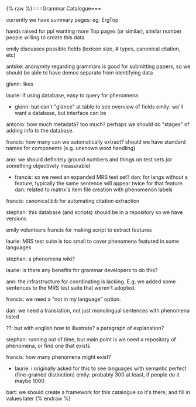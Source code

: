 {% raw %}===Grammar Catalogue===

currently we have summary pages: eg. ErgTop

hands raised for ppl wanting more Top pages (or similar), similar number
people willing to create this data

emily discusses possible fields (lexicon size, \# types, canonical
citation, etc)

antske: anonymity regarding grammars is good for submitting papers, so
we should be able to have demos separate from identifying data

glenn: likes

laurie: if using database, easy to query for phenomena

- glenn: but can't "glance" at table to see overview of fields emily:
we'll want a database, but interface can be

antonio: how much metadata? too much? perhaps we should do "stages" of
adding info to the database.

francis: how many can we automatically extract? should we have standard
names for components (e.g. unknown word handling)

ann: we should definitely ground numbers and things on test sets (or
something objectively measurable)

- francis: so we need an expanded MRS test set? dan: for langs without
a feature, typically the same sentence will appear twice for that
feature. dan: related to matrix's item file creation with phenomenon
labels

francis: canonical.bib for automating citation extraction

stephan: this database (and scripts) should be in a repository so we
have versions

emily volunteers francis for making script to extract features

laurie: MRS test suite is too small to cover phenomena featured in some
languages

stephan: a phenomena wiki?

laurie: is there any benefits for grammar developers to do this?

ann: the infrastructure for coordinating is lacking. E.g. we added some
sentences to the MRS test suite that weren't adopted.

francis: we need a "not in my language" option.

dan: we need a translation, not just monolingual sentences with
phenomena listed

??: but with english how to illustrate? a paragraph of explanation?

stephan: running out of time, but main point is we need a repository of
phenomena, or find one that exists

francis: how many phenomena might exist?

- laurie: i originally asked for this to see languages with semantic
perfect (fine-grained distinction) emily: probably 300 at least, if
people do it maybe 1000

bart: we should create a framework for this catalogue so it's there, and
fill in values later
<update date omitted for speed>{% endraw %}